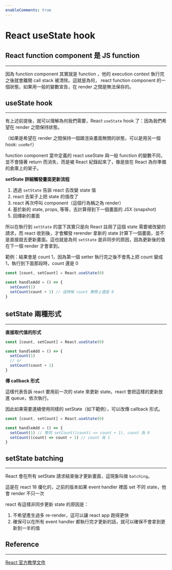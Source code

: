 ```yaml
---
enableComments: true
---
```


# React useState hook

## React function component 是 JS function

---

因為 function component 其實就是 function ，他的 execution context 執行完之後就會離開 call stack 被清除。這就是為何， react function component 的一個狀態，如果用一般的變數宣告，在 render 之間是無法保存的。

## useState hook

---

有上述前提後，就可以理解為何我們需要，React `useState` hook 了：因為我們希望在 render 之間保持狀態。

（如果是希望在 render 之間保持一個跟渲染畫面無關的狀態，可以是用另一個 hook: `useRef`）

function component 當中定義的 react useState 與一般 function 的變數不同，並不會隨著 return 而消失，而是被 React 紀錄起來了，像是放在 React 為你準備的倉庫上的架子。

**setState 詳細觸發畫面更新流程**

1. 透過 `setState` 告訴 react 去改變 state 值
2. react 去架子上把 state 的值改了
3. react 再次呼叫 component（這個行為稱之為 render）
4. 基於新的 state, props, 等等，去計算得到下一個畫面的 JSX (snapshot)
5. 回傳新的畫面

所以在執行到 `setState` 的當下其實只是向 React 註冊了這個 state 需要被改變的請求，而 react 收到後，才會觸發 rerender 拿新的 state 計算下一個畫面，並不是直接就去更新畫面。這也就是為何 `setState` 是非同步的原因，因為更新後的值在下一個 render 才會拿到。

範例：結果會是 count 1，因為第一個 setter 執行完之後不會馬上把 count 變成 1，執行到下面那段時，count 還是 0

```js
const [count, setCount] = React.useState(0)

const handleAdd = () => {
  setCount(1)
  setCount(count + 1) // 這時候 count 實際上還是 0
}
```

## setState 兩種形式

---

**直接取代值的形式**

```js
const [count, setCount] = React.useState(0)

const handleAdd = () => {
  setCount(1)
  // or
  setCount(count + 1)
}
```

**傳 callback 形式**

這樣代表告訴 react 要用前一次的 state 來更新 state。react 會把這樣的更新放進 queue，依次執行。

因此如果需要連續使用同樣的 setState（如下範例），可以改傳 callback 形式。

```js
const [count, setCount] = React.useState(0)

const handleAdd = () => {
  setCount(1) // 等同 setCount((count) => count + 1), count 為 0
  setCount((count) => count + 1) // count 為 1
}
```

## setState batching

---

React 會在所有 setState 請求結束後才更新畫面，這現象叫做 `batching`。

這是在 react 18 優化的，之前的版本如果 event handler 裡面 set 不同 state，他會 render 不只一次

react 有這樣非同步更新 state 的原因是：

1. 不希望產生過多 re-render，這可以讓 react app 跑得更快
2. 確保可以在所有 event handler 都執行完才更新的話，就可以確保不會拿到更新到一半的值

## Reference

---

[React 官方教學文件](https://react.dev/learn/state-as-a-snapshot)
